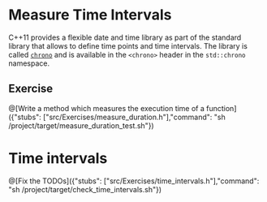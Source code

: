 # Measure Time Intervals
C++11 provides a flexible date and time library as part of the standard library that allows to define time points and time intervals. The library is called [`chrono`](http://en.cppreference.com/w/cpp/chrono) and is available in the `<chrono>` header in the `std::chrono` namespace.

## Exercise

@[Write a method which measures the execution time of a function]({"stubs": ["src/Exercises/measure_duration.h"],"command": "sh /project/target/measure_duration_test.sh"})

# Time intervals
@[Fix the TODOs]({"stubs": ["src/Exercises/time_intervals.h"],"command": "sh /project/target/check_time_intervals.sh"})
